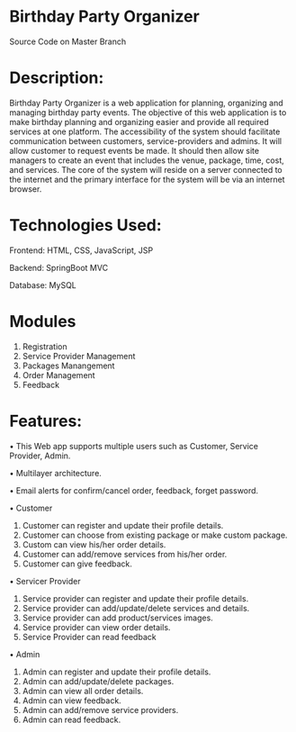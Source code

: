 # Birthday Party Organizer
Source Code on Master Branch 

# Description:
Birthday Party Organizer is a web application for planning, organizing and managing birthday party events. The objective of this web application is to make birthday planning and organizing easier and provide all required services at one platform. The accessibility of the system should facilitate communication between customers, service-providers and admins. It will allow customer to request events be made. It should then allow site managers to create an event that includes the venue, package, time, cost, and services. The core of the system will reside on a server connected to the internet and the primary interface for the system will be via an internet browser.

# Technologies Used:
Frontend: HTML, CSS, JavaScript, JSP 

Backend: SpringBoot MVC 

Database: MySQL

# Modules 
1.	Registration 
2.	Service Provider Management
3.	Packages Manangement
4.	Order Management 
5.	Feedback 


# Features:
• This Web app supports multiple users such as Customer, Service Provider, Admin.

• Multilayer architecture.

• Email alerts for confirm/cancel order, feedback, forget password.

• Customer
1.	Customer can register and update their profile details.
2.	Customer can choose from existing package or make custom package.
3.	Custom can view his/her order details.
4.	Customer can add/remove services from his/her order.
5.	Customer can give feedback.

• Servicer Provider
1.	Service provider can register and update their profile details.
2.	Service provider can add/update/delete services and details.
3.	Service provider can add product/services images.
4.	Service provider can view order details.
5.	Service Provider can read feedback

• Admin 
1.	Admin can register and update their profile details.
2.	Admin can add/update/delete packages.
3.	Admin can view all order details.
4.	Admin can view feedback.
5.	Admin can add/remove service providers. 
6.	Admin can read feedback.

